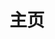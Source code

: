 ---
home: true
icon: home
title: 主页
heroImage: /logo.svg
bgImage: https://theme-hope-assets.vuejs.press/bg/6-light.svg
bgImageDark: https://theme-hope-assets.vuejs.press/bg/6-dark.svg
bgImageStyle:
  background-attachment: fixed
heroText: 败犬的个人文档库
tagline: 记录技术理论以及项目方案的文档库.

features:
  - title: 开发
    icon: editor
    details: 开发
    link: /dev/

  - title: 网络
    icon: network
    details: 网络
    link: /network/

  - title: 运维
    icon: storage
    details: 运维
    link: /ops/

  - title: AI
    icon: study
    details: 人工智能
    link: /ai/

copyright: false
footer: 使用 <a href="https://theme-hope.vuejs.press/zh/" target="_blank">VuePress Theme Hope</a> 主题 | MIT 协议, 版权所有 © 2019-present Mr.Hope
#footer: 使用 <a href="https://theme-hope.vuejs.press/zh/" target="_blank">VuePress Theme Hope</a> 主题 | MIT 协议, 版权所有 © 2019-present Mr.Hope
---